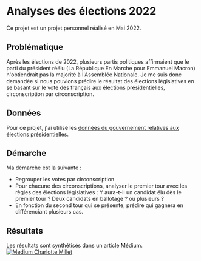 # Analyses des élections 2022

Ce projet est un projet personnel réalisé en Mai 2022.

## Problématique
Après les élections de 2022, plusieurs partis politiques affirmaient que le parti du président réélu (La République En Marche pour Emmanuel Macron) n'obtiendrait pas la majorité à l'Assemblée Nationale. Je me suis donc demandée si nous pouvions prédire le résultat des élections législatives en se basant sur le vote des français aux élections présidentielles, circonscription par circonscription.

## Données
Pour ce projet, j'ai utilisé les [données du gouvernement relatives aux élections présidentielles](https://www.data.gouv.fr/fr/pages/donnees-des-elections/).

## Démarche
Ma démarche est la suivante :
- Regrouper les votes par circonscription
- Pour chacune des circonscriptions, analyser le premier tour avec les règles des élections législatives : Y aura-t-il un candidat élu dès le premier tour ? Deux candidats en ballotage ? ou plusieurs ?
- En fonction du second tour qui se présente, prédire qui gagnera en différenciant plusieurs cas.

## Résultats
Les résultats sont synthétisés dans un article Médium. [![Medium Charlotte Millet](https://github-readme-medium.vercel.app/?username=charlottemillet04)](https://medium.com/@charlottemillet04/pouvons-nous-pr%C3%A9dire-le-r%C3%A9sultat-des-l%C3%A9gislatives-8d1fba61c175)
